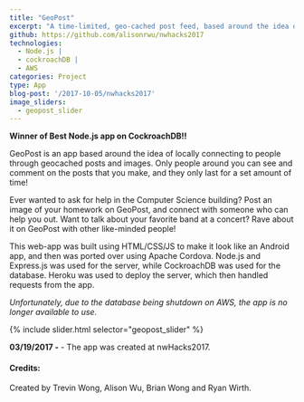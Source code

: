 ```yaml
---
title: "GeoPost"
excerpt: "A time-limited, geo-cached post feed, based around the idea of connecting to people around you locally."
github: https://github.com/alisonrwu/nwhacks2017
technologies:
  - Node.js |
  - cockroachDB |
  - AWS
categories: Project
type: App
blog-post: '/2017-10-05/nwhacks2017'
image_sliders:
  - geopost_slider
---
```


**Winner of Best Node.js app on CockroachDB!!**

GeoPost is an app based around the idea of locally connecting to people through geocached posts and images. Only people around you can see and comment on the posts that you make, and they only last for a set amount of time!

Ever wanted to ask for help in the Computer Science building? Post an image of your homework on GeoPost, and connect with someone who can help you out. Want to talk about your favorite band at a concert? Rave about it on GeoPost with other like-minded people!

This web-app was built using HTML/CSS/JS to make it look like an Android app, and then was ported over using Apache Cordova. Node.js and Express.js was used for the server, while CockroachDB was used for the database. Heroku was used to deploy the server, which then handled requests from the app.

*Unfortunately, due to the database being shutdown on AWS, the app is no longer available to use.*

{% include slider.html selector="geopost_slider" %}

**03/19/2017 -** - The app was created at nwHacks2017.

#### Credits:

Created by Trevin Wong, Alison Wu, Brian Wong and Ryan Wirth.
